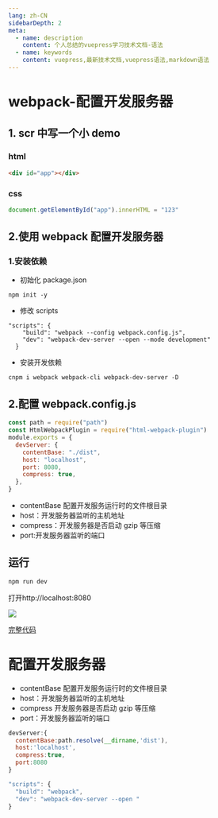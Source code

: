 ```yaml
---
lang: zh-CN
sidebarDepth: 2
meta:
  - name: description
    content: 个人总结的vuepress学习技术文档-语法
  - name: keywords
    content: vuepress,最新技术文档,vuepress语法,markdown语法
---
```


# webpack-配置开发服务器

## 1. scr 中写一个小 demo

### html

```html
<div id="app"></div>
```

### css

```js
document.getElementById("app").innerHTML = "123"
```

## 2.使用 webpack 配置开发服务器

### 1.安装依赖

- 初始化 package.json

```
npm init -y
```

- 修改 scripts

```
"scripts": {
    "build": "webpack --config webpack.config.js",
    "dev": "webpack-dev-server --open --mode development"
  }
```

- 安装开发依赖

```
cnpm i webpack webpack-cli webpack-dev-server -D
```

## 2.配置 webpack.config.js

```js
const path = require("path")
const HtmlWebpackPlugin = require("html-webpack-plugin")
module.exports = {
  devServer: {
    contentBase: "./dist",
    host: "localhost",
    port: 8080,
    compress: true,
  },
}
```

- contentBase 配置开发服务运行时的文件根目录
- host：开发服务器监听的主机地址
- compress：开发服务器是否启动 gzip 等压缩
- port:开发服务器监听的端口

## 运行

```js
npm run dev
```

打开http://localhost:8080

![](https://zhoubichuan.github.io/Note-Frontend/3.dev/3.scaffolding/1.webpack/1.base/1.server)

[完整代码](https://github.com/zhoubichuan/frontend-note/tree/master/3.dev/3.scaffolding/1.webpack/1.base/1.server)

# 配置开发服务器

- contentBase 配置开发服务运行时的文件根目录
- host：开发服务器监听的主机地址
- compress 开发服务器是否启动 gzip 等压缩
- port：开发服务器监听的端口

```js
devServer:{
  contentBase:path.resolve(__dirname,'dist'),
  host:'localhost',
  compress:true,
  port:8080
}
```

```js
"scripts": {
  "build": "webpack",
  "dev": "webpack-dev-server --open "
}
```
